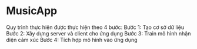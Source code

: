 # MusicApp

Quy trình thực hiện được thực hiện theo 4 bước:
Bước 1: Tạo cơ sở dữ liệu
Bước 2: Xây dựng server và client cho ứng dụng
Bước 3: Train mô hình nhận diện cảm xúc
Bước 4: Tích hợp mô hình vào ứng dụng

